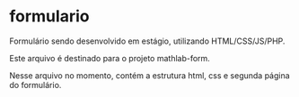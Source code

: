 # formulario
Formulário sendo desenvolvido em estágio, utilizando HTML/CSS/JS/PHP.

Este arquivo é destinado para o projeto mathlab-form.

Nesse arquivo no momento, contém a estrutura html, css e segunda página do formulário.
